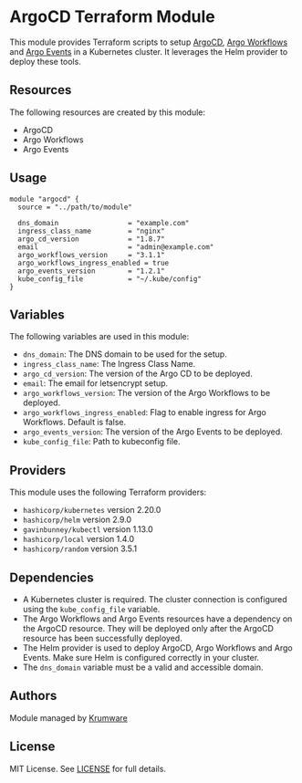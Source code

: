 # ArgoCD Terraform Module

This module provides Terraform scripts to setup [ArgoCD](https://argoproj.github.io/argo-cd/), [Argo Workflows](https://argoproj.github.io/argo-workflows/) and [Argo Events](https://argoproj.github.io/argo-events/) in a Kubernetes cluster. It leverages the Helm provider to deploy these tools.

## Resources

The following resources are created by this module:

- ArgoCD
- Argo Workflows
- Argo Events

## Usage

```hcl
module "argocd" {
  source = "../path/to/module"

  dns_domain                 = "example.com"
  ingress_class_name         = "nginx"
  argo_cd_version            = "1.8.7"
  email                      = "admin@example.com"
  argo_workflows_version     = "3.1.1"
  argo_workflows_ingress_enabled = true
  argo_events_version        = "1.2.1"
  kube_config_file           = "~/.kube/config"
}
```

## Variables

The following variables are used in this module:

- `dns_domain`: The DNS domain to be used for the setup.
- `ingress_class_name`: The Ingress Class Name.
- `argo_cd_version`: The version of the Argo CD to be deployed.
- `email`: The email for letsencrypt setup.
- `argo_workflows_version`: The version of the Argo Workflows to be deployed.
- `argo_workflows_ingress_enabled`: Flag to enable ingress for Argo Workflows. Default is false.
- `argo_events_version`: The version of the Argo Events to be deployed.
- `kube_config_file`: Path to kubeconfig file.

## Providers

This module uses the following Terraform providers:

- `hashicorp/kubernetes` version 2.20.0
- `hashicorp/helm` version 2.9.0
- `gavinbunney/kubectl` version 1.13.0
- `hashicorp/local` version 1.4.0
- `hashicorp/random` version 3.5.1

## Dependencies

- A Kubernetes cluster is required. The cluster connection is configured using the `kube_config_file` variable.
- The Argo Workflows and Argo Events resources have a dependency on the ArgoCD resource. They will be deployed only after the ArgoCD resource has been successfully deployed.
- The Helm provider is used to deploy ArgoCD, Argo Workflows and Argo Events. Make sure Helm is configured correctly in your cluster.
- The `dns_domain` variable must be a valid and accessible domain. 

## Authors

Module managed by [Krumware](https://github.com/krumIO)

## License

MIT License. See [LICENSE](./LICENSE) for full details.